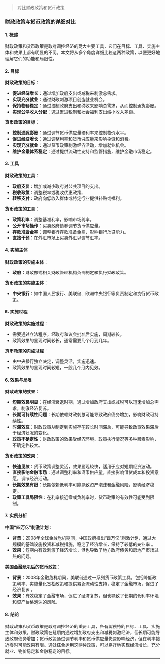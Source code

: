 > 对比财政政策和货币政策

### 财政政策与货币政策的详细对比

#### 1. 概述

财政政策和货币政策是政府调控经济的两大主要工具，它们在目标、工具、实施主体和效果上都有明显的不同。本文将从多个角度详细比较这两种政策，以便更好地理解它们的功能和局限性。

#### 2. 目标

**财政政策的目标**：
- **促进经济增长**：通过增加政府支出或减税来刺激总需求。
- **实现充分就业**：通过财政刺激项目创造就业机会。
- **保持物价稳定**：通过控制政府支出和税收来影响总需求，从而控制通货膨胀。
- **实现公平收入分配**：通过累进税制和社会福利支出缩小收入差距。

**货币政策的目标**：
- **控制通货膨胀**：通过调节货币供应量和利率来控制物价水平。
- **促进经济增长**：通过调整利率和货币供应量来影响投资和消费。
- **实现充分就业**：通过货币政策刺激经济活动，增加就业机会。
- **维护金融体系稳定**：通过提供流动性支持和监管措施，维护金融市场稳定。

#### 3. 工具

**财政政策的工具**：
- **政府支出**：增加或减少政府对公共项目的支出。
- **税收政策**：调整税率或税收优惠政策。
- **转移支付**：政府向低收入群体或特定行业提供补贴或福利。

**货币政策的工具**：
- **政策利率**：调整基准利率，影响市场利率。
- **公开市场操作**：买卖政府债券调节货币供应量。
- **存款准备金率**：调整银行存款准备金率，影响银行放贷能力。
- **直接干预**：在外汇市场上买卖外汇以调节汇率。

#### 4. 实施主体

**财政政策的实施主体**：
- **政府**：财政部或相关财政管理机构负责制定和执行财政政策。

**货币政策的实施主体**：
- **中央银行**：如中国人民银行、美联储、欧洲中央银行等负责制定和执行货币政策。

#### 5. 实施过程

**财政政策的实施过程**：
- 需要通过立法程序，经政府和议会批准后实施，周期较长。
- 政策效果的显现时间较长，通常需要几个月到几年。

**货币政策的实施过程**：
- 由中央银行独立决定，调整灵活，实施迅速。
- 政策效果的显现时间较短，一般几个月内见效。

#### 6. 效果与局限

**财政政策的效果**：
- **短期效果明显**：在经济衰退时期，通过增加政府支出或减税可以迅速增加总需求，刺激经济复苏。
- **长期可持续性问题**：长期依赖财政刺激可能导致政府债务增加，影响财政可持续性。
- **时滞效应**：财政政策从制定到实施存在较长时间滞后，可能导致政策效果滞后于经济状况的变化。
- **政策不确定性**：财政政策的效果受经济环境、政策执行情况等多种因素影响，不确定性较大。

**货币政策的效果**：
- **快速见效**：货币政策调整灵活，效果显现较快，适用于应对短期经济波动。
- **直接影响金融市场**：通过调整利率和货币供应量，直接影响借贷成本和投资意愿，调节经济活动。
- **长期效果有限**：长期依赖低利率可能导致资产泡沫和金融风险，影响经济稳定。
- **政策工具局限性**：在利率接近零或负利率时，货币政策的有效性可能受到限制。

#### 7. 实例分析

**中国“四万亿”刺激计划**：
- **背景**：2008年全球金融危机期间，中国政府推出“四万亿”刺激计划，通过大规模的基础设施投资和减税措施，稳定了经济增长，保持了较低的失业率 。
- **效果**：短期内有效刺激了经济增长，但也导致了地方政府债务和房地产市场过热的问题。

**美国金融危机后的货币政策**：
- **背景**：2008年金融危机期间，美联储通过一系列货币政策工具，包括降低政策利率、实施量化宽松政策和提供紧急流动性支持，稳定了金融市场，促进了经济复苏 。
- **效果**：有效稳定了金融市场，促进了经济复苏，但也导致了长期的低利率环境和资产价格泡沫的风险。

#### 8. 结论

财政政策和货币政策是政府调控经济的重要工具，各有其独特的目标、工具、实施主体和效果。财政政策在短期内通过增加政府支出和减税刺激经济，但长期可能导致政府债务增加；货币政策通过调节利率和货币供应量快速影响经济，但在利率接近零时可能效果有限。通过综合运用这两种政策，可以更好地实现经济增长、充分就业、物价稳定和金融稳定的目标。


---
